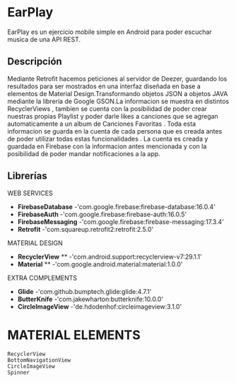 # EarPlay

EarPlay es un ejercicio mobile simple en Android para poder escuchar musica de una API REST.

## Descripción

Mediante Retrofit hacemos peticiones al servidor de Deezer, guardando los resultados para ser mostrados en una interfaz diseñada en base 
a elementos de Material Design.Transformando objetos JSON a objetos JAVA mediante la librería de Google GSON.La informacion se muestra en 
distintos RecyclerViews , tambien se cuenta con la posibilidad de poder crear nuestras propias Playlist y poder darle likes a canciones que 
se agregan automaticamente a un album de Canciones Favoritas . Toda esta informacion se guarda en la cuenta de cada persona que es creada antes
de poder utilizar todas estas funcionalidades . La cuenta es creada y guardada en Firebase con la informacion antes mencionada y con la 
posibilidad de poder mandar notificaciones a la app.

## Librerías

WEB SERVICES

  * **FirebaseDatabase**  -'com.google.firebase:firebase-database:16.0.4'
  * **FirebaseAuth**      -'com.google.firebase:firebase-auth:16.0.5'
  * **FirebaseMessaging** -'com.google.firebase:firebase-messaging:17.3.4'
  * **Retrofit**      -'com.squareup.retrofit2:retrofit:2.5.0'
   
MATERIAL DESIGN

  * **RecyclerView** ** -'com.android.support:recyclerview-v7:29.1.1'
  * **Material** **    -'com.google.android.material:material:1.0.0'
  
   
EXTRA COMPLEMENTS
   
  * **Glide**          -'com.github.bumptech.glide:glide:4.7.1'
  * **ButterKnife**    -'com.jakewharton:butterknife:10.0.0'
  * **CircleImageView**  -'de.hdodenhof:circleimageview:3.1.0'
 
# MATERIAL ELEMENTS

    RecyclerView
    BottomNavigationView
    CircleImageView
    Spinner
    
